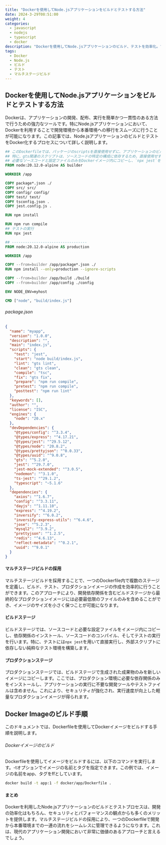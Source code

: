 ```yaml
---
title: "Dockerを使用してNode.jsアプリケーションをビルドとテストする方法"
date: 2024-3-29T08:51:00
weight: 4
categories:
  - javascript
  - nodejs
  - typescript
  - docker
description: "Dockerを使用してNode.jsアプリケーションのビルド、テストを効率化。マルチステージビルドで軽量なプロダクション環境を構築する方法を紹介。"
tags:
  - Docker
  - Node.js
  - ビルド
  - テスト
  - マルチステージビルド
---
```


## Dockerを使用してNode.jsアプリケーションをビルドとテストする方法

Dockerは、アプリケーションの開発、配布、実行を簡単かつ一貫性のある方法で行うための強力なツールです。特にNode.jsアプリケーションにおいて、Dockerを利用することで開発環境から本番環境への移行をスムーズに行うことが可能になります。この記事では、Node.jsアプリケーションのビルドとテストをDocker化するプロセスについて詳しく説明します。

```dockerfile
## このDockerfileでは、パッケージのscriptsを直接使用せずに、アプリケーションのビルドとテストを行います。
## 特に、gts関連のスクリプトは、ソースコードの特定の構成に依存するため、直接使用せずに回避しています。
## 必要なソースコードと設定ファイルのみをDockerイメージ内にコピーし、`npx jest`を使用してテストを直接実行します。
FROM node:20.12.0-alpine AS builder

WORKDIR /app

COPY package*.json ./
COPY src/ src/
COPY config/ config/
COPY test/ test/
COPY tsconfig.json .
COPY jest.config.js .

RUN npm install

RUN npm run compile
## テストの実行
RUN npx jest

## ----------------------------------
FROM node:20.12.0-alpine AS production

WORKDIR /app

COPY --from=builder /app/package*.json ./
RUN npm install --only=production --ignore-scripts

COPY --from=builder /app/build ./build
COPY --from=builder /app/config ./config

ENV NODE_ENV=myhost

CMD ["node", "build/index.js"]

```

###### package.json

```json
{
  "name": "myapp",
  "version": "1.0.0",
  "description": "",
  "main": "index.js",
  "scripts": {
    "test": "jest",
    "start": "node build/index.js",
    "lint": "gts lint",
    "clean": "gts clean",
    "compile": "tsc",
    "fix": "gts fix",
    "prepare": "npm run compile",
    "pretest": "npm run compile",
    "posttest": "npm run lint"
  },
  "keywords": [],
  "author": "",
  "license": "ISC",
  "engines": {
    "node": "20.x"
  },
  "devDependencies": {
    "@types/config": "^3.3.4",
    "@types/express": "^4.17.21",
    "@types/jest": "^29.5.12",
    "@types/node": "20.8.2",
    "@types/prettyjson": "^0.0.33",
    "@types/uuid": "^9.0.8",
    "gts": "^5.2.0",
    "jest": "^29.7.0",
    "jest-mock-extended": "^3.0.5",
    "nodemon": "^3.1.0",
    "ts-jest": "^29.1.2",
    "typescript": "~5.1.6"
  },
  "dependencies": {
    "axios": "^1.6.7",
    "config": "^3.3.11",
    "dayjs": "^1.11.10",
    "express": "^4.19.2",
    "inversify": "^6.0.2",
    "inversify-express-utils": "^6.4.6",
    "jose": "^5.2.3",
    "mysql2": "^3.9.2",
    "prettyjson": "^1.2.5",
    "redis": "^4.6.13",
    "reflect-metadata": "^0.2.1",
    "uuid": "^9.0.1"
  }
}

```

#### マルチステージビルドの採用

マルチステージビルドを採用することで、一つのDockerfile内で複数のステージを定義し、ビルド、テスト、プロダクションイメージの作成を効率的に行うことができます。このアプローチにより、開発依存関係を含むビルドステージから最終的なプロダクションイメージには必要最低限のファイルのみを含めることができ、イメージのサイズを小さく保つことが可能になります。

#### ビルドステージ

ビルドステージでは、ソースコードと必要な設定ファイルをイメージ内にコピーし、依存関係のインストール、ソースコードのコンパイル、そしてテストの実行を行います。特に、テストには`npx jest`を用いて直接実行し、外部スクリプトに依存しない純粋なテスト環境を構築します。

#### プロダクションステージ

プロダクションステージでは、ビルドステージで生成された成果物のみを新しいイメージにコピーします。ここでは、プロダクション環境に必要な依存関係のみをインストールし、アプリケーションの実行に不要な開発ツールやテストファイルは含めません。これにより、セキュリティが強化され、実行速度が向上した軽量なプロダクションイメージが得られます。

## Docker Imageのビルド手順

このドキュメントでは、Dockerfileを使用してDockerイメージをビルドする手順を説明します。

###### Dockerイメージのビルド

Dockerfileを使用してイメージをビルドするには、以下のコマンドを実行します。-tオプションでイメージの名前とタグを指定できます。この例では、イメージの名前をapp、タグをffとしています。

```bash
docker build -t app:1 -f docker/app/Dockerfile .
```

#### まとめ

Dockerを利用したNode.jsアプリケーションのビルドとテストプロセスは、開発の効率化はもちろん、セキュリティとパフォーマンスの観点からも多くのメリットを提供します。マルチステージビルドの採用により、一つのDockerfileで開発から本番環境までの一連の流れをシームレスに管理できるようになります。これは、現代のアプリケーション開発において非常に価値のあるアプローチと言えるでしょう。
